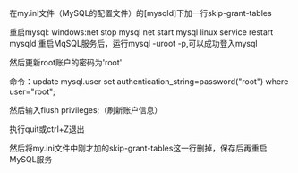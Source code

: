 在my.ini文件（MySQL的配置文件）的[mysqld]下加一行skip-grant-tables

重启mysql:
windows:net stop mysql
       net start mysql
linux service restart mysqld
 重启MqSQL服务后，运行mysql -uroot -p,可以成功登入mysql

然后更新root账户的密码为'root'

命令：update mysql.user set authentication_string=password("root") where user="root";

然后输入flush privileges;（刷新账户信息）

执行quit或ctrl+Z退出

然后将my.ini文件中刚才加的skip-grant-tables这一行删掉，保存后再重启MySQL服务
